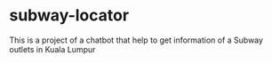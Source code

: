 # subway-locator
This is a project of a chatbot that help to get information of a Subway outlets in Kuala Lumpur
